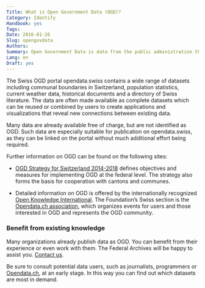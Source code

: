 ```yaml
---
Title: What is Open Government Data (OGD)?
Category: Identify
Handbook: yes
Tags:
Date: 2016-01-26
Slug: opengovdata
Authors:
Summary: Open Government Data is data from the public administration that is made available for secondary use by anyone interested, free of charge and ideally in machine-readable form.
Lang: en
Draft: yes
---
```


The Swiss OGD portal opendata.swiss contains a wide range of datasets including communal boundaries in Switzerland, population statistics, current weather data, historical documents and a directory of Swiss literature. The data are often made available as complete datasets which can be reused or combined by users to create applications and visualizations that reveal new connections between existing data.

Many data are already available free of charge, but are not identified as OGD. Such data are especially suitable for publication on opendata.swiss, as they can be linked on the portal without much additional effort being required.

Further information on OGD can be found on the following sites:

* [OGD Strategy for Switzerland 2014-2018](https://www.egovernment.ch/index.php/download_file/force/761/3631/) defines objectives and measures for implementing OGD at the federal level. The strategy also forms the basis for cooperation with cantons and communes.

* Detailed information on OGD is offered by the internationally recognized [Open Knowledge International](http://okfn.org). The Foundation’s Swiss section is the [Opendata.ch association](http://opendata.ch), which organizes events for users and those interested in OGD and represents the OGD community.

### Benefit from existing knowledge

Many organizations already publish data as OGD. You can benefit from their experience or even work with them. The Federal Archives will be happy to assist you. [Contact us](mailto:opendata@bar.admin.ch).

Be sure to consult potential data users, such as journalists, programmers or [Opendata.ch](http://opendata.ch), at an early stage. In this way you can find out which datasets are most in demand.
